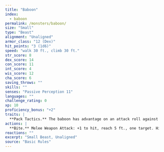 ```yaml
---
title: "Baboon"
index:
  - baboon
permalink: /monsters/baboon/
size: "Small"
type: "Beast"
alignment: "Unaligned"
armor_class: "12 (Dex)"
hit_points: "3 (1d6)"
speed: "walk 30 ft., climb 30 ft."
str_score: 8
dex_score: 14
con_score: 11
int_score: 4
wis_score: 12
cha_score: 6
saving_throws: ""
skills: ""
senses: "Passive Perception 11"
languages: ""
challenge_rating: 0
xp: 10
proficiency_bonus: "+2"
traits: |
  **Pack Tactics.** The baboon has advantage on an attack roll against a creature if at least one of the baboon's allies is within 5 ft. of the creature and the ally isn't incapacitated.
actions: |
  **Bite.** Melee Weapon Attack: +1 to hit, reach 5 ft., one target. Hit: 1 (1d4 - 1) piercing damage.
reactions: ""
excerpt: "Small Beast, Unaligned"
source: "Basic Rules"
---
```

